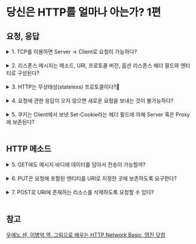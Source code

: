 # 당신은 HTTP를 얼마나 아는가? 1편

## 요청, 응답
<details>
<summary>1. TCP를 이용하면 Server -> Client로 요청이 가능하다?</summary>
<div markdown="1">
HTTP는 Client -> Service 단방향 요청 시작만 가능합니다!
TCP도 Client에서 ACK을 보내면 Server가 SYN/ACK을 보내는 것으로 3-Way-HandShaking이 시작 되죠!
</div>
  
<div align="center">
<img src="https://s3.ap-south-1.amazonaws.com/afteracademy-server-uploads/what-is-a-tcp-3-way-handshake-process-three-way-handshaking-establishing-connection-6a724e77ba96e241.jpg" width="60%" height="60%">
  
<a href="https://s3.ap-south-1.amazonaws.com/afteracademy-server-uploads/what-is-a-tcp-3-way-handshake-process-three-way-handshaking-establishing-connection-6a724e77ba96e241.jpg">출처</a>
</div>
</details>
<br>

<details>
<summary>2. 리스폰스 메시지는 메소드, URI, 프로토콜 버전, 옵션 리스폰스 헤더 필드와 엔티티로 구성된다?</summary>
<div markdown="1">
땡!!! <br>리스폰스 메시지는 프로토콜 버전, 상태 코드, 프레이즈, 옵션 리스폰스 헤더 필드, 바디로 구성됩니다!! <br>
리퀘스트 메시지가 메소드, URI, 프로토콜 버전, 옵션 리퀘스트 헤더 필드와 엔티티로 구성되죠!!
</div>
  
<div align="center">
<img src="https://developer.mozilla.org/en-US/docs/Web/HTTP/Overview/http_request.png" width="60%" height="60%">
  
<a href="https://developer.mozilla.org/en-US/docs/Web/HTTP/Overview/http_request.png">리퀘스트 메시지</a>
</div>
  
<div align="center">
<img src="https://developer.mozilla.org/en-US/docs/Web/HTTP/Overview/http_response.png" width="60%" height="60%">
  
<a href="https://developer.mozilla.org/en-US/docs/Web/HTTP/Overview/http_response.png">리스폰스 메시지</a>
</div>
</details>
<br>

<details>
<summary>3. HTTP는 무상태성(stateless) 프로토콜이다?🤔</summary>
<div markdown="1">
맞습니다!!! HTTP 프로토콜은 이전 리퀘스트나 리스폰스를 스스로 기억할 수 있는 구조가 아니죠!!!🤸‍♂️ 이러한 구조 덕분에 자유롭게 서버 자원을 늘리더라도 어떤 서버도 대응할 수 있는 구조가 되어 범위성(scalability)를 지킬 수 있습니다!!!👍. 그러나 모든 경우에 stateless가 가능한 건 아니죠😮!!! 그렇다면 로그인 이후에도 페이지를 이동할 때마다 비밀번호를 보내줘야 할까요? 그래서 나온 것이 쿠키(Cookie)입니다 쿠키로 인해 HTTP를 이용한 통신에서도 상태를 계속 관리할 수 있게 되었습니다👍.
</div>
</details>
<br>

<details>
<summary>4. 요청에 관한 응답이 오지 않으면 새로운 요청을 보내는 것이 불가능하다?</summary>
<div markdown="1">
아니죠😱!!! HTTP는 지속 연결(Persistent Connections)를 지원하기 때문에 어느 한 쪽이 명시적으로 연결을 종료하지 않는 이상 TCP 연걸을 계속 유지합니다. 또한 파이프 라인화(HTTP pipelineing)을 지원해서 리스폰스를 기다리지 않고 바로 다음 리퀘스트를 보낼 수 있습니다!!!👻
</div>

<div align="center">
<img src="https://upload.wikimedia.org/wikipedia/commons/thumb/1/19/HTTP_pipelining2.svg/1280px-HTTP_pipelining2.svg.png" width="60%" height="60%">
  
<a href="https://upload.wikimedia.org/wikipedia/commons/thumb/1/19/HTTP_pipelining2.svg/1280px-HTTP_pipelining2.svg.png">출처</a>
</div>
</details>
<br>

<details>
<summary>5. 쿠키는 Client에서 보낸 Set-Cookie라는 헤더 필드에 의해 Server 혹은 Proxy에 보존된다?</summary>
<div markdown="1">
땡때래댕땡땡😭!!! 쿠키는 서버에서 리스폰스로 보내진 Set-Cookie 라는 헤더 필드에 의해 쿠키를 클라이언트에 보존합니다! 서버는 클라이언트가 보내온 쿠키를 확인해서 클라이언트를 식별하고 서버의 데이터를 확인하여 이전 상태를 알 수 있습니다.
</div>
  
<div align="center">
<img src="https://i.stack.imgur.com/vJ4JB.png" width="60%" height="60%">
  
<a href="https://i.stack.imgur.com/vJ4JB.png">출처</a>
</div>
</details>
<br>

## HTTP 메소드
<details>
<summary>5. GET에도 메시지 바디에 데이터를 담아서 전송이 가능할까?</summary>
<div markdown="1">
맞습니다!! GET으로 전송하더라도 메시지 바디에 엔티티를 담을 수 있죠! 하지만 일반적으로 GET 요청에 파라미터를 전송할 땐 쿼리스트링으로 넘어오는 데이터를 기대하므로 담지는 않습니다.
</div>
</details>
<br>

<details>
<summary>6. PUT은 요청에 포함된 엔티티를 URI로 지정한 곳에 보존하도록 요구한다?</summary>
<div markdown="1">
맞습니다💯💯!!! PUT 메서드는 클라이언트로부터 요청된 엔티티를 서버에 저장하기 위해 사용되죠!!! PATCH와의 차이는 PUT은 요청 전체를 저장하는 반면 PATCH는 요청을 기반으로 서버의 값을 수정합니다.
</div>
  
<div align="center">
<img src="https://res.cloudinary.com/dmsxwwfb5/image/upload/v1637420798/https-method-get-vs-post-rest-api-min.png" width="60%" height="60%">
  
<a href="https://res.cloudinary.com/dmsxwwfb5/image/upload/v1637420798/https-method-get-vs-post-rest-api-min.png">출처</a>
</div>
</details>
<br>

<details>
<summary>7. POST로 URI에 존재하는 리소스를 삭제하도록 요청할 수 있다?</summary>
<div markdown="1">
맞습니다💯!!! 이럴 때는 보통 DELETE가 가장 적합합니다. 하지만 GET, POST 이외의 HTTP 메소드를 지원하지 않는 웹페이지가 많아서 단순 조회 이외의 모든 기능을 POST로 처리하는 경우가 있습니다. 우리는 REST하게 개발하기 위해 자원을 기준으로 적절하게 메소드를 사용하는 게 좋겠죠?🌟🤸‍
</div>
</details>
<br>

## 참고
[우에노 센, 이병억 역, 그림으로 배우는 HTTP Network Basic, 영진 닷컴](http://www.kyobobook.co.kr/product/detailViewKor.laf?mallGb=KOR&ejkGb=KOR&barcode=9788931447897)
